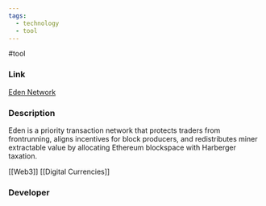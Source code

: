 ```yaml
---
tags:
  - technology
  - tool
---
```

#tool

### Link

[Eden Network](https://www.edennetwork.io/)

### Description

Eden is a priority transaction network that protects traders from frontrunning, aligns incentives for block producers, and redistributes miner extractable value by allocating Ethereum blockspace with Harberger taxation.

[[Web3]]
[[Digital Currencies]]

### Developer